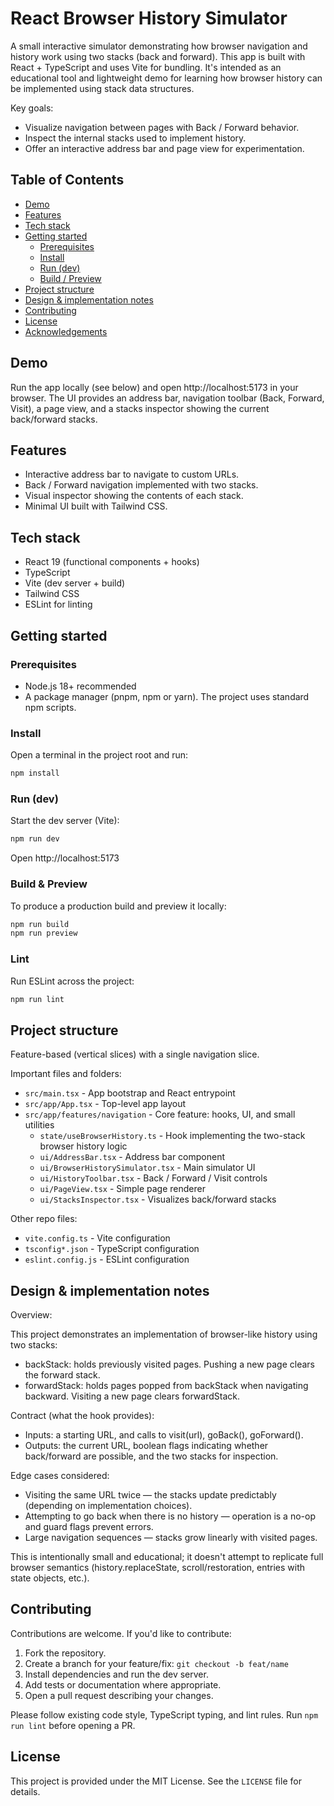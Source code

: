 # React Browser History Simulator

A small interactive simulator demonstrating how browser navigation and history work using two stacks (back and forward). This app is built with React + TypeScript and uses Vite for bundling. It's intended as an educational tool and lightweight demo for learning how browser history can be implemented using stack data structures.

Key goals:

- Visualize navigation between pages with Back / Forward behavior.
- Inspect the internal stacks used to implement history.
- Offer an interactive address bar and page view for experimentation.

## Table of Contents

- [Demo](#demo)
- [Features](#features)
- [Tech stack](#tech-stack)
- [Getting started](#getting-started)
  - [Prerequisites](#prerequisites)
  - [Install](#install)
  - [Run (dev)](#run-dev)
  - [Build / Preview](#build--preview)
- [Project structure](#project-structure)
- [Design & implementation notes](#design--implementation-notes)
- [Contributing](#contributing)
- [License](#license)
- [Acknowledgements](#acknowledgements)

## Demo

Run the app locally (see below) and open http://localhost:5173 in your browser. The UI provides an address bar, navigation toolbar (Back, Forward, Visit), a page view, and a stacks inspector showing the current back/forward stacks.

## Features

- Interactive address bar to navigate to custom URLs.
- Back / Forward navigation implemented with two stacks.
- Visual inspector showing the contents of each stack.
- Minimal UI built with Tailwind CSS.

## Tech stack

- React 19 (functional components + hooks)
- TypeScript
- Vite (dev server + build)
- Tailwind CSS
- ESLint for linting

## Getting started

### Prerequisites

- Node.js 18+ recommended
- A package manager (pnpm, npm or yarn). The project uses standard npm scripts.

### Install

Open a terminal in the project root and run:

```bash
npm install
```

### Run (dev)

Start the dev server (Vite):

```bash
npm run dev
```

Open http://localhost:5173

### Build & Preview

To produce a production build and preview it locally:

```bash
npm run build
npm run preview
```

### Lint

Run ESLint across the project:

```bash
npm run lint
```

## Project structure

Feature-based (vertical slices) with a single navigation slice.

Important files and folders:

- `src/main.tsx` - App bootstrap and React entrypoint
- `src/app/App.tsx` - Top-level app layout
- `src/app/features/navigation` - Core feature: hooks, UI, and small utilities
  - `state/useBrowserHistory.ts` - Hook implementing the two-stack browser history logic
  - `ui/AddressBar.tsx` - Address bar component
  - `ui/BrowserHistorySimulator.tsx` - Main simulator UI
  - `ui/HistoryToolbar.tsx` - Back / Forward / Visit controls
  - `ui/PageView.tsx` - Simple page renderer
  - `ui/StacksInspector.tsx` - Visualizes back/forward stacks

Other repo files:

- `vite.config.ts` - Vite configuration
- `tsconfig*.json` - TypeScript configuration
- `eslint.config.js` - ESLint configuration

## Design & implementation notes

Overview:

This project demonstrates an implementation of browser-like history using two stacks:

- backStack: holds previously visited pages. Pushing a new page clears the forward stack.
- forwardStack: holds pages popped from backStack when navigating backward. Visiting a new page clears forwardStack.

Contract (what the hook provides):

- Inputs: a starting URL, and calls to visit(url), goBack(), goForward().
- Outputs: the current URL, boolean flags indicating whether back/forward are possible, and the two stacks for inspection.

Edge cases considered:

- Visiting the same URL twice — the stacks update predictably (depending on implementation choices).
- Attempting to go back when there is no history — operation is a no-op and guard flags prevent errors.
- Large navigation sequences — stacks grow linearly with visited pages.

This is intentionally small and educational; it doesn't attempt to replicate full browser semantics (history.replaceState, scroll/restoration, entries with state objects, etc.).

## Contributing

Contributions are welcome. If you'd like to contribute:

1. Fork the repository.
2. Create a branch for your feature/fix: `git checkout -b feat/name`
3. Install dependencies and run the dev server.
4. Add tests or documentation where appropriate.
5. Open a pull request describing your changes.

Please follow existing code style, TypeScript typing, and lint rules. Run `npm run lint` before opening a PR.

## License

This project is provided under the MIT License. See the `LICENSE` file for details.
